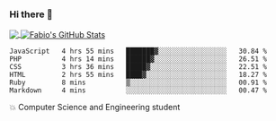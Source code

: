 ### Hi there 👋
<a href="https://github.com/fabiovincenzi/fabiovincenzi">
  <img align="center" src="https://github-readme-stats.vercel.app/api/top-langs/?username=fabiovincenzi&title_color=ffffff&text_color=c9cacc&icon_color=2bbc8a&bg_color=1d1f21&langs_count=3" />
</a>
<a href="https://github.com/fabiovincenzi/fabiovincenzi">
  <img align="center" src="https://github-readme-stats.vercel.app/api?username=fabiovincenzi&show_icons=true&line_height=27&count_private=true&title_color=ffffff&text_color=c9cacc&icon_color=2bbc8a&bg_color=1d1f21" alt="Fabio's GitHub Stats" />
</a>
<!--START_SECTION:waka-->

```text
JavaScript   4 hrs 55 mins   ███████▓░░░░░░░░░░░░░░░░░   30.84 %
PHP          4 hrs 14 mins   ██████▓░░░░░░░░░░░░░░░░░░   26.51 %
CSS          3 hrs 36 mins   █████▓░░░░░░░░░░░░░░░░░░░   22.51 %
HTML         2 hrs 55 mins   ████▓░░░░░░░░░░░░░░░░░░░░   18.27 %
Ruby         8 mins          ▒░░░░░░░░░░░░░░░░░░░░░░░░   00.91 %
Markdown     4 mins          ░░░░░░░░░░░░░░░░░░░░░░░░░   00.47 %
```

<!--END_SECTION:waka-->

:boom: Computer Science and Engineering student
